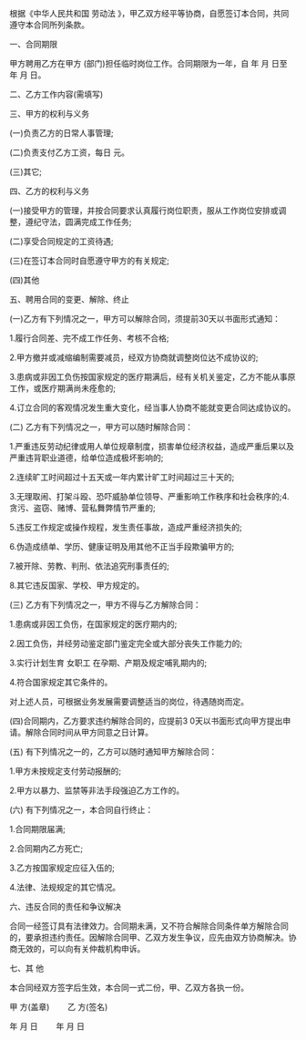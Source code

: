 
 


根据《中华人民共和国
劳动法
》，甲乙双方经平等协商，自愿签订本合同，共同遵守本合同所列条款。


一、合同期限


甲方聘用乙方在甲方 (部门)担任临时岗位工作。合同期限为一年，自 年 月 日至 年 月 日。


二、乙方工作内容(需填写)


三、甲方的权利与义务


(一)负责乙方的日常人事管理;


(二)负责支付乙方工资，每日 元。


(三)其它;


四、乙方的权利与义务


(一)接受甲方的管理，并按合同要求认真履行岗位职责，服从工作岗位安排或调整，遵纪守法，圆满完成工作任务;


(二)享受合同规定的工资待遇;


(三)在签订本合同时自愿遵守甲方的有关规定;


(四)其他


五、聘用合同的变更、解除、终止


(一)乙方有下列情况之一，甲方可以解除合同，须提前30天以书面形式通知：


1.履行合同差、完不成工作任务、考核不合格;


2.甲方撤并或减缩编制需要减员，经双方协商就调整岗位达不成协议的;


3.患病或非因工负伤按国家规定的医疗期满后，经有关机关鉴定，乙方不能从事原工作，或医疗期满尚未痊愈的;


4.订立合同的客观情况发生重大变化，经当事人协商不能就变更合同达成协议的。


(二) 乙方有下列情况之一，甲方可以随时解除合同：


1.严重违反劳动纪律或用人单位规章制度，损害单位经济权益，造成严重后果以及严重违背职业道德，给单位造成极坏影响的;


2.连续旷工时间超过十五天或一年内累计旷工时间超过三十天的;


3.无理取闹、打架斗殴、恐吓威胁单位领导、严重影响工作秩序和社会秩序的;4.贪污、盗窃、赌博、营私舞弊情节严重的;


5.违反工作规定或操作规程，发生责任事故，造成严重经济损失的;


6.伪造成绩单、学历、健康证明及用其他不正当手段欺骗甲方的;


7.被开除、劳教、判刑、依法追究刑事责任的;


8.其它违反国家、学校、甲方规定的。


(三) 乙方有下列情况之一，甲方不得与乙方解除合同：


1.患病或非因工负伤，在国家规定的医疗期内的;


2.因工负伤，并经劳动鉴定部门鉴定完全或大部分丧失工作能力的;


3.实行计划生育
女职工
在孕期、产期及规定哺乳期内的;


4.符合国家规定其它条件的。


对上述人员，可根据业务发展需要调整适当的岗位，待遇随岗而定。


(四)合同期内，乙方要求违约解除合同的，应提前3 0天以书面形式向甲方提出申请。解除合同时间从甲方同意之日计算。


(五) 有下列情况之一的，乙方可以随时通知甲方解除合同：


1.甲方未按规定支付劳动报酬的;


2.甲方以暴力、监禁等非法手段强迫乙方工作的。


(六) 有下列情况之一，本合同自行终止：


1.合同期限届满;


2.合同期内乙方死亡;


3.乙方按国家规定应征入伍的;


4.法律、法规规定的其它情况。


六、违反合同的责任和争议解决


合同一经签订具有法律效力。合同期未满，又不符合解除合同条件单方解除合同的，要承担违约责任。因解除合同甲、乙双方发生争议，应先由双方协商解决。协商无效的，可以向有关仲裁机构申诉。


七、其 他


本合同经双方签字后生效，本合同一式二份，甲、乙双方各执一份。


甲 方(盖章) 　　乙 方(签名)


年 月 日 　　年 月 日
 


 

 
 
 
 
 
  


  
 

  


  


  
 
 
 
 

